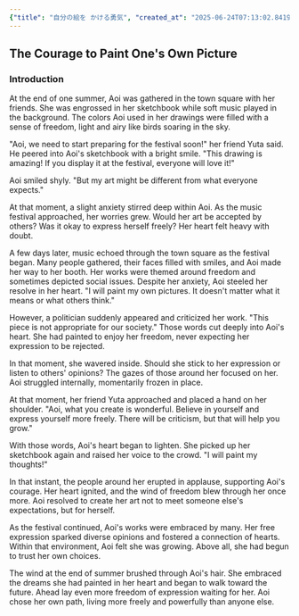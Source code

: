 ```yaml
---
{"title": "自分の絵を かける勇気", "created_at": "2025-06-24T07:13:02.841997+09:00"}
---
```


## The Courage to Paint One's Own Picture

### Introduction

At the end of one summer, Aoi was gathered in the town square with her friends. She was engrossed in her sketchbook while soft music played in the background. The colors Aoi used in her drawings were filled with a sense of freedom, light and airy like birds soaring in the sky.

"Aoi, we need to start preparing for the festival soon!" her friend Yuta said. He peered into Aoi's sketchbook with a bright smile. "This drawing is amazing! If you display it at the festival, everyone will love it!"

Aoi smiled shyly. "But my art might be different from what everyone expects."

At that moment, a slight anxiety stirred deep within Aoi. As the music festival approached, her worries grew. Would her art be accepted by others? Was it okay to express herself freely? Her heart felt heavy with doubt.

A few days later, music echoed through the town square as the festival began. Many people gathered, their faces filled with smiles, and Aoi made her way to her booth. Her works were themed around freedom and sometimes depicted social issues. Despite her anxiety, Aoi steeled her resolve in her heart. "I will paint my own pictures. It doesn't matter what it means or what others think."

However, a politician suddenly appeared and criticized her work. "This piece is not appropriate for our society." Those words cut deeply into Aoi's heart. She had painted to enjoy her freedom, never expecting her expression to be rejected.

In that moment, she wavered inside. Should she stick to her expression or listen to others' opinions? The gazes of those around her focused on her. Aoi struggled internally, momentarily frozen in place.

At that moment, her friend Yuta approached and placed a hand on her shoulder. "Aoi, what you create is wonderful. Believe in yourself and express yourself more freely. There will be criticism, but that will help you grow."

With those words, Aoi's heart began to lighten. She picked up her sketchbook again and raised her voice to the crowd. "I will paint my thoughts!"

In that instant, the people around her erupted in applause, supporting Aoi's courage. Her heart ignited, and the wind of freedom blew through her once more. Aoi resolved to create her art not to meet someone else's expectations, but for herself.

As the festival continued, Aoi's works were embraced by many. Her free expression sparked diverse opinions and fostered a connection of hearts. Within that environment, Aoi felt she was growing. Above all, she had begun to trust her own choices.

The wind at the end of summer brushed through Aoi's hair. She embraced the dreams she had painted in her heart and began to walk toward the future. Ahead lay even more freedom of expression waiting for her. Aoi chose her own path, living more freely and powerfully than anyone else.
